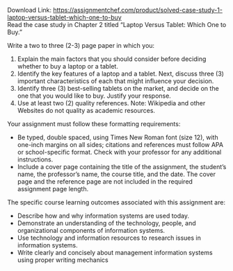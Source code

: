 Download Link: https://assignmentchef.com/product/solved-case-study-1-laptop-versus-tablet-which-one-to-buy
<br>
Read the case study in Chapter 2 titled “Laptop Versus Tablet: Which One to Buy.”

Write a two to three (2-3) page paper in which you:

<ol>

 <li>Explain the main factors that you should consider before deciding whether to buy a laptop or a tablet.</li>

 <li>Identify the key features of a laptop and a tablet. Next, discuss three (3) important characteristics of each that might influence your decision.</li>

 <li>Identify three (3) best-selling tablets on the market, and decide on the one that you would like to buy. Justify your response.</li>

 <li>Use at least two (2) quality references. Note: Wikipedia and other Websites do not quality as academic resources.</li>

</ol>

Your assignment must follow these formatting requirements:

<ul>

 <li>Be typed, double spaced, using Times New Roman font (size 12), with one-inch margins on all sides; citations and references must follow APA or school-specific format. Check with your professor for any additional instructions.</li>

 <li>Include a cover page containing the title of the assignment, the student’s name, the professor’s name, the course title, and the date. The cover page and the reference page are not included in the required assignment page length.</li>

</ul>

The specific course learning outcomes associated with this assignment are:

<ul>

 <li>Describe how and why information systems are used today.</li>

 <li>Demonstrate an understanding of the technology, people, and organizational components of information systems.</li>

 <li>Use technology and information resources to research issues in information systems.</li>

 <li>Write clearly and concisely about management information systems using proper writing mechanics</li>

</ul>